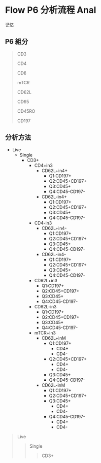 # Flow P6 分析流程 Anal

记忆

## P6 組分 

> CD3
>
> CD4
>
> CD8
>
> mTCR
>
> CD62L
>
> CD95
>
> CD45RO
>
> CD197



## 分析方法

* Live
    * Single
        * CD3+
            * CD4+in3
                * CD62L+in4+
                    * Q1:CD197+
                    * Q2:CD45+CD197+
                    * Q3:CD45+
                    * Q4:CD45-CD197-
                * CD62L-in4+
                    * Q1:CD197+
                    * Q2:CD45+CD197+
                    * Q3:CD45+
                    * Q4:CD45-CD197-
            * CD4-in3
                * CD62L+in4-
                    * Q1:CD197+
                    * Q2:CD45+CD197+
                    * Q3:CD45+
                    * Q4:CD45-CD197-
                * CD62L-in4-
                    * Q1:CD197+
                    * Q2:CD45+CD197+
                    * Q3:CD45+
                    * Q4:CD45-CD197-
            * CD62L+in3
                * Q1:CD197+
                * Q2:CD45+CD197+
                * Q3:CD45+
                * Q4:CD45-CD197-
            * CD62L-in3
                * Q1:CD197+
                * Q2:CD45+CD197+
                * Q3:CD45+
                * Q4:CD45-CD197-
            * mTCR+in3
                * CD62L+inM
                    * Q1:CD197+
                        * CD4+
                        * CD4-
                    * Q2:CD45+CD197+
                        * CD4+
                        * CD4-
                    * Q3:CD45+
                    * Q4:CD45-CD197-
                * CD62L-inM
                    * Q1:CD197+
                    * Q2:CD45+CD197+
                    * Q3:CD45+
                        * CD4+
                        * CD4-
                    * Q4:CD45-CD197-
                        * CD4+
                        * CD4-



> Live
>
> > Single
> >
> > > CD3+


